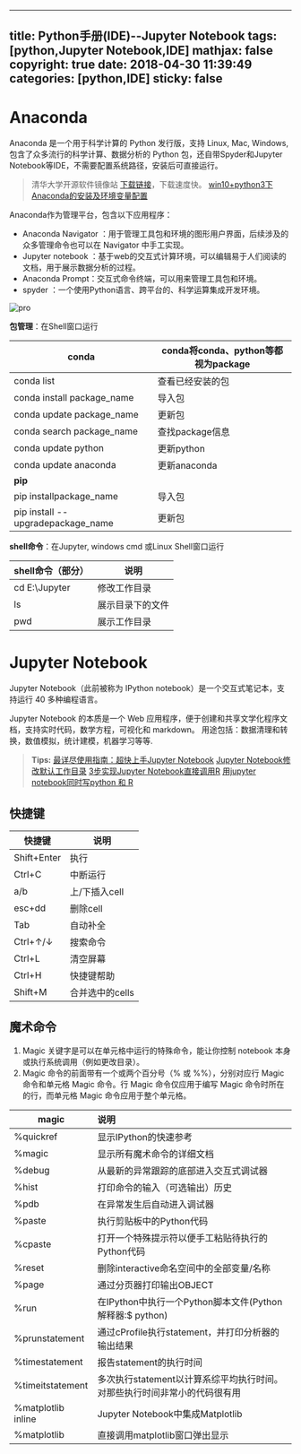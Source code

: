 
---
title: Python手册(IDE)--Jupyter Notebook
tags: [python,Jupyter Notebook,IDE]
mathjax: false
copyright: true
date: 2018-04-30 11:39:49
categories: [python,IDE]
sticky: false
---



# Anaconda
Anaconda 是一个用于科学计算的 Python 发行版，支持 Linux, Mac, Windows, 包含了众多流行的科学计算、数据分析的 Python 包，还自带Spyder和Jupyter Notebook等IDE，不需要配置系统路径，安装后可直接运行。

<!-- more -->

> 清华大学开源软件镜像站 [下载链接](https://mirror.tuna.tsinghua.edu.cn/help/anaconda/ )，下载速度快。
[win10+python3下Anaconda的安装及环境变量配置](https://blog.csdn.net/u013211009/article/details/78437098?locationNum=7&fps=1)

Anaconda作为管理平台，包含以下应用程序：

- Anaconda Navigator ：用于管理工具包和环境的图形用户界面，后续涉及的众多管理命令也可以在 Navigator 中手工实现。
- Jupyter notebook ：基于web的交互式计算环境，可以编辑易于人们阅读的文档，用于展示数据分析的过程。
- Anaconda Prompt：交互式命令终端，可以用来管理工具包和环境。
- spyder ：一个使用Python语言、跨平台的、科学运算集成开发环境。

![pro](ide.png)

**包管理**：在Shell窗口运行

| **conda**      | conda将conda、python等都视为package |
| ------------------- | ---------------- |
| conda list                      | 查看已经安装的包                      |
| conda install package_name        | 导入包                           |
| conda update package_name         | 更新包                           |
| conda search package_name         | 查找package信息                   |
| conda update python               | 更新python                      |
| conda update anaconda             | 更新anaconda                    |
| **pip**                           |                               |
| pip installpackage_name           | 导入包                           |
| pip install --upgradepackage_name | 更新包                           |

**shell命令**：在Jupyter, windows cmd 或Linux Shell窗口运行

| shell命令（部分）      | 说明 |
| ------------- | ---------------- |
| cd E:\Jupyter | 修改工作目录           |
| ls            | 展示目录下的文件         |
| pwd           | 展示工作目录           |


# Jupyter Notebook

Jupyter Notebook（此前被称为 IPython notebook）是一个交互式笔记本，支持运行 40 多种编程语言。

Jupyter Notebook 的本质是一个 Web 应用程序，便于创建和共享文学化程序文档，支持实时代码，数学方程，可视化和 markdown。 用途包括：数据清理和转换，数值模拟，统计建模，机器学习等等.

> **Tips:**
> [最详尽使用指南：超快上手Jupyter Notebook](https://blog.csdn.net/datacastle/article/details/78890469)
> [Jupyter Notebook修改默认工作目录](https://blog.csdn.net/u014552678/article/details/62046638)
> [3步实现Jupyter Notebook直接调用R](https://blog.csdn.net/blackrosetian/article/details/77939295)
> [用jupyter notebook同时写python 和 R](https://blog.csdn.net/vincentluo91/article/details/76832264)


## 快捷键

| 快捷键 |   说明   |
| ------------------- | --------- |
| Shift+Enter         | 执行        |
| Ctrl+C              | 中断运行      |
| a/b             | 上/下插入cell |
| esc+dd              | 删除cell    |
| Tab                 | 自动补全      |
| Ctrl+↑/↓            | 搜索命令      |
| Ctrl+L              | 清空屏幕      |
| Ctrl+H              | 快捷键帮助      |
|Shift+M	|合并选中的cells|

## 魔术命令
1. Magic 关键字是可以在单元格中运行的特殊命令，能让你控制 notebook 本身或执行系统调用（例如更改目录）。
2. Magic 命令的前面带有一个或两个百分号（% 或 %%），分别对应行 Magic 命令和单元格 Magic 命令。行 Magic 命令仅应用于编写 Magic 命令时所在的行，而单元格 Magic 命令应用于整个单元格。

| magic | 说明  |
 |------ |:-------|
| %quickref        | 显示IPython的快速参考                           |
| %magic           | 显示所有魔术命令的详细文档                            |
| %debug           | 从最新的异常跟踪的底部进入交互式调试器                      |
| %hist            | 打印命令的输入（可选输出）历史                          |
| %pdb             | 在异常发生后自动进入调试器                            |
| %paste           | 执行剪贴板中的Python代码                          |
| %cpaste          | 打开一个特殊提示符以便手工粘贴待执行的Python代码              |
| %reset           | 删除interactive命名空间中的全部变量/名称               |
| %page            | 通过分页器打印输出OBJECT                          |
| %run             | 在IPython中执行一个Python脚本文件(Python解释器:$ python) |
| %prunstatement   | 通过cProfile执行statement，并打印分析器的输出结果        |
| %timestatement   | 报告statement的执行时间                         |
| %timeitstatement | 多次执行statement以计算系综平均执行时间。对那些执行时间非常小的代码很有用 |
| %matplotlib inline     | Jupyter Notebook中集成Matplotlib                             |
|%matplotlib|直接调用matplotlib窗口弹出显示|



